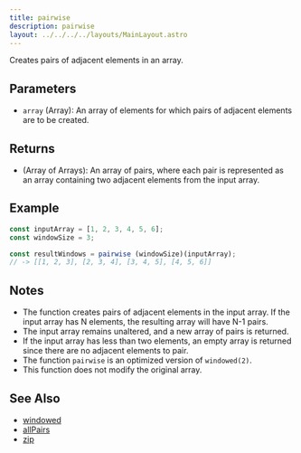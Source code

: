 ```yaml
---
title: pairwise 
description: pairwise 
layout: ../../../../layouts/MainLayout.astro
---
```

Creates pairs of adjacent elements in an array.

## Parameters

- `array` (Array): An array of elements for which pairs of adjacent elements are to be created.

## Returns

- (Array of Arrays): An array of pairs, where each pair is represented as an array containing two adjacent elements from the input array.


## Example

```ts
const inputArray = [1, 2, 3, 4, 5, 6];
const windowSize = 3;

const resultWindows = pairwise (windowSize)(inputArray);
// -> [[1, 2, 3], [2, 3, 4], [3, 4, 5], [4, 5, 6]]
```

## Notes

- The function creates pairs of adjacent elements in the input array. 
  If the input array has N elements, the resulting array will have N-1 pairs.
- The input array remains unaltered, and a new array of pairs is returned.
- If the input array has less than two elements, an empty array is returned 
  since there are no adjacent elements to pair.
- The function `pairwise` is an optimized version of `windowed(2)`.
- This function does not modify the original array.



## See Also

- [windowed](../windowed)
- [allPairs](../allPairs)
- [zip](../zip)
